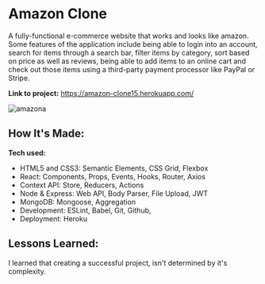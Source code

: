 # Amazon Clone
A fully-functional e-commerce website that works and looks like amazon. Some features of the application include being able to login into an account, search for items through a search bar, filter items by category, sort based on price as well as reviews, being able to add items to an online cart and check out those items using a third-party payment processor like PayPal or 
Stripe.

**Link to project:** https://amazon-clone15.herokuapp.com/

![amazona](/frontend/public/images/amazona-clone-homepage.png)

## How It's Made:

**Tech used:** 

- HTML5 and CSS3: Semantic Elements, CSS Grid, Flexbox
- React: Components, Props, Events, Hooks, Router, Axios
- Context API: Store, Reducers, Actions
- Node & Express: Web API, Body Parser, File Upload, JWT
- MongoDB: Mongoose, Aggregation
- Development: ESLint, Babel, Git, Github,
- Deployment: Heroku


## Lessons Learned:

I learned that creating a successful project, isn't determined by it's complexity.

